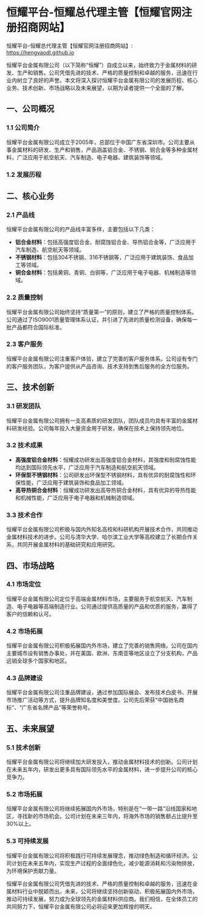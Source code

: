 # 恒耀平台-恒耀总代理主管【恒耀官网注册招商网站】

恒耀平台-恒耀总代理主管【恒耀官网注册招商网站】: <https://hengyaodl.github.io>

恒耀平台金属有限公司（以下简称“恒耀”）自成立以来，始终致力于金属材料的研发、生产和销售。公司凭借先进的技术、严格的质量控制和卓越的服务，迅速在行业内树立了良好的声誉。本文将深入探讨恒耀平台金属有限公司的发展历程、核心业务、技术创新、市场战略以及未来展望，以期为读者提供一个全面的了解。

## 一、公司概况

### 1.1 公司简介

恒耀平台金属有限公司成立于2005年，总部位于中国广东省深圳市。公司主要从事金属材料的研发、生产和销售，产品涵盖铝合金、不锈钢、铜合金等多种金属材料，广泛应用于航空航天、汽车制造、电子电器、建筑装饰等领域。

### 1.2 发展历程

## 二、核心业务

### 2.1 产品线

恒耀平台金属有限公司的产品线丰富多样，主要包括以下几类：

- **铝合金材料**：包括高强度铝合金、耐腐蚀铝合金、导热铝合金等，广泛应用于汽车制造、航空航天等领域。
- **不锈钢材料**：包括304不锈钢、316不锈钢等，广泛应用于建筑装饰、食品加工等领域。
- **铜合金材料**：包括黄铜、青铜、白铜等，广泛应用于电子电器、机械制造等领域。
### 2.2 质量控制

恒耀平台金属有限公司始终坚持“质量第一”的原则，建立了严格的质量控制体系。公司通过了ISO9001质量管理体系认证，并引进了先进的质量检测设备，确保每一批产品都符合国际标准。

### 2.3 客户服务

恒耀平台金属有限公司注重客户体验，建立了完善的客户服务体系。公司设有专门的客户服务团队，为客户提供从产品咨询、技术支持到售后服务的全方位服务。

## 三、技术创新

### 3.1 研发团队

恒耀平台金属有限公司拥有一支高素质的研发团队，团队成员均具有丰富的金属材料研发经验。公司每年投入大量资金用于研发，确保在技术上保持领先地位。

### 3.2 技术成果

- **高强度铝合金材料**：恒耀成功研发出高强度铝合金材料，其强度和耐腐蚀性能均达到国际领先水平，广泛应用于汽车制造和航空航天领域。
- **环保型不锈钢材料**：公司研发出环保型不锈钢材料，具有优异的耐腐蚀性和环保性能，广泛应用于建筑装饰和食品加工领域。
- **高导热铜合金材料**：恒耀成功研发出高导热铜合金材料，具有优异的导热性能和机械性能，广泛应用于电子电器和机械制造领域。
### 3.3 技术合作

恒耀平台金属有限公司积极与国内外知名高校和科研机构开展技术合作，共同推动金属材料技术的进步。公司与清华大学、哈尔滨工业大学等高校建立了长期合作关系，共同开展金属材料的基础研究和应用研究。

## 四、市场战略

### 4.1 市场定位

恒耀平台金属有限公司定位于高端金属材料市场，主要服务于航空航天、汽车制造、电子电器等高端制造行业。公司通过提供高质量的产品和优质的服务，赢得了客户的信赖和认可。

### 4.2 市场拓展

恒耀平台金属有限公司积极拓展国内外市场，建立了完善的销售网络。公司在国内主要城市设有销售办事处，并在美国、欧洲、东南亚等地区设立了分支机构，产品远销全球多个国家和地区。

### 4.3 品牌建设

恒耀平台金属有限公司注重品牌建设，通过参加国际展会、发布技术白皮书、开展市场推广活动等方式，提升品牌知名度和美誉度。公司先后荣获“中国驰名商标”、“广东省名牌产品”等荣誉称号。

## 五、未来展望

### 5.1 技术创新

恒耀平台金属有限公司将继续加大研发投入，推动金属材料技术的创新。公司计划在未来五年内，研发出更多具有国际领先水平的金属材料，进一步提升公司的核心竞争力。

### 5.2 市场拓展

恒耀平台金属有限公司将继续拓展国内外市场，特别是在“一带一路”沿线国家和地区，寻找新的市场机会。公司计划在未来三年内，将海外市场的销售额占比提升至30%以上。

### 5.3 可持续发展

恒耀平台金属有限公司将积极践行可持续发展理念，推动绿色制造和循环经济。公司计划在未来五年内，实现生产过程的全面绿色化，减少能源消耗和污染物排放，为环境保护贡献力量。

恒耀平台金属有限公司凭借先进的技术、严格的质量控制和卓越的服务，迅速在金属材料行业中脱颖而出。未来，公司将继续坚持创新驱动，积极拓展国内外市场，推动可持续发展，努力成为全球领先的金属材料供应商。我们相信，在全体员工的共同努力下，恒耀平台金属有限公司必将迎来更加辉煌的明天。